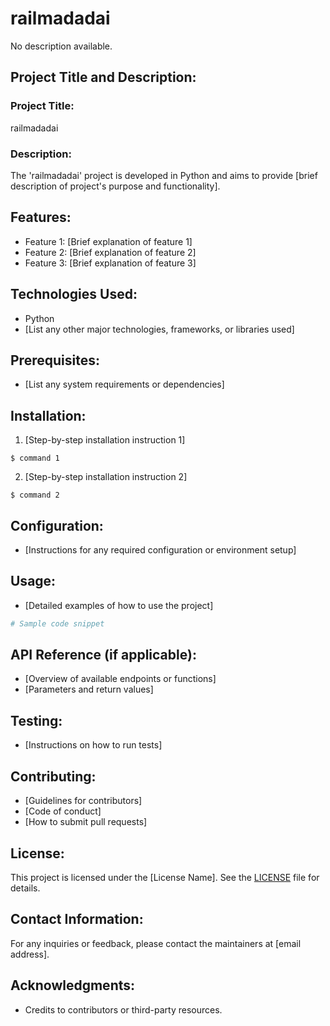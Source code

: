 # railmadadai

No description available.

## Project Title and Description:

### Project Title:
railmadadai

### Description:
The 'railmadadai' project is developed in Python and aims to provide [brief description of project's purpose and functionality].

## Features:

- Feature 1: [Brief explanation of feature 1]
- Feature 2: [Brief explanation of feature 2]
- Feature 3: [Brief explanation of feature 3]

## Technologies Used:

- Python
- [List any other major technologies, frameworks, or libraries used]

## Prerequisites:

- [List any system requirements or dependencies]

## Installation:

1. [Step-by-step installation instruction 1]
```
$ command 1
```

2. [Step-by-step installation instruction 2]
```
$ command 2
```

## Configuration:

- [Instructions for any required configuration or environment setup]

## Usage:

- [Detailed examples of how to use the project]
```python
# Sample code snippet
```

## API Reference (if applicable):

- [Overview of available endpoints or functions]
- [Parameters and return values]

## Testing:

- [Instructions on how to run tests]

## Contributing:

- [Guidelines for contributors]
- [Code of conduct]
- [How to submit pull requests]

## License:

This project is licensed under the [License Name]. See the [LICENSE](LICENSE) file for details.

## Contact Information:

For any inquiries or feedback, please contact the maintainers at [email address].

## Acknowledgments:

- Credits to contributors or third-party resources.
